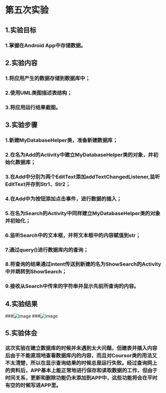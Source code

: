 # 第五次实验

 ## 1.实验目标
 ### 1.掌握在Android App中存储数据。
 ## 2.实验内容
 ### 1.将应用产生的数据存储到数据库中；
 ### 2.使用UML类图描述表结构；
 ### 3.将应用运行结果截图。
 ## 3.实验步骤 
 ### 1.新建MyDatabaseHelper类，准备新建数据库；
 ### 2.在名为Add的Activity中建立MyDatabaseHelper类的对象，并初始化数据库；
 ### 3.在Add中分别为两个EditText添加addTextChangedListener,监听EditText并存到Str1、Str2；
 ### 4.在Add中为按钮添加点击事件，进行数据的插入；
 ### 5.在名为Search的Activity中同样建立MyDatabaseHelper类的对象并初始化；
 ### 6.监听Search中的文本框，并将文本框中的内容赋值到str；
 ### 7.通过query()进行数据库内的查询；
 ### 8.将查询的结果通过intent传送到新建的名为ShowSearch的Activity中并跳转到ShowSearch；
 ### 9.接收从Search中传来的字符串并显示先前所查询的内容。
 ## 4.实验结果
 ###![image](https://raw.githubusercontent.com/zhaokangye/android-labs-2018/master/soft1613071002201/%E5%AE%9E%E9%AA%8C%E4%BA%94%E6%88%AA%E5%9B%BE/upload.png) 
 ###![image](https://raw.githubusercontent.com/zhaokangye/android-labs-2018/master/soft1613071002201/%E5%AE%9E%E9%AA%8C%E4%BA%94%E6%88%AA%E5%9B%BE/Search.png) 
 ## 5.实验体会
 ### 这次实验在建立数据库的时候并未遇到太大问题，但建表并插入内容后由于不能直观地查看数据库内的内容，而且对Coursor类的用法又不太清楚，所以在显示查询结果的时候总是运行失败。经过查询网上的资料后，APP基本上能正常地进行保存和读取数据的工作，但由于时间关系，更新和删除功能仍未添加到APP中，这些功能将会在平时有空的时候写进APP里。
